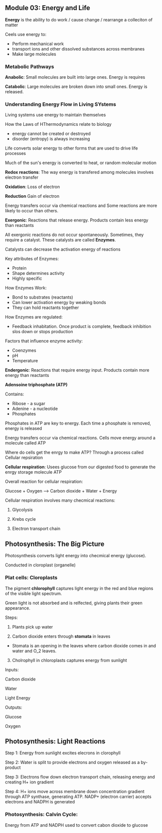 ## Module 03: Energy and Life

**Energy** is the ability to do work / cause change / rearrange a colleciton of matter

Ceels use energy to: 

* Perform mechanical work
* transport ions and other dissolved substances across membranes
* Make large molecules

### Metabolic Pathways

**Anabolic**: Small molecules are built into large ones. Energy is requires

**Catabolic**: Large molecules are broken down into small ones. Energy is released.

### Understanding Energy Flow in Living SYstems

Living systems use energy to maintain themselves

How the Laws of HThermodynamics relate to biology

* energy cannot be created or destroyed
* disorder (entropy) is always increasing

Life converts solar energy to other forms that are used to drive life processes

Much of the sun's energy is converted to heat, or random molecular motion

**Redox reactions**: The way energy is transfered among molecules involves electron transfer

**Oxidation**: Loss of electron

**Reduction** Gain of electron

Energy transfers occur via chemical reactions and Some reactions are more likely to occur than others. 

**Exergonic**: Reactions that release energy. Products contain less energy than reactants

All exergonic reactions do not occur spontaneously. Sometimes, they require a catalyst. These catalysts are called **Enzymes**.

Catalysts can decrease the activation energy of reactions

Key attributes of Enzymes: 

* Protein
* Shape determines activity
* Highly specific 

How Enzymes Work: 

* Bond to substrates (reactants)
* Can lower activation energy by weaking bonds
* They can hold reactants together

How Enzymes are regulated: 

* Feedback inhabitation. Once product is complete, feedback inhibition slos down or stops production

Factors that influence enzyme activity: 

* Coenzymes
* pH
* Temperature

**Endergonic**: Reactions that require energy input. Products contain more energy than reactants

**Adensoine triphosphate (ATP)**

Contains: 

* Ribose - a sugar
* Adenine - a nucleotide
* Phosphates

Phosphates in ATP are key to energy. Each time a phosphate is removed, energy is released

Energy transfers occur via chemical reactions. Cells move energy around a molecule called ATP

Where do cells get the enrgy to make ATP? Through a process called Cellular repsiration

**Cellular respiration**: Usees glucose from our digested food to generate the enrgy storage molecule ATP

Overall reaction for cellular respiration: 

Glucose + Oxygen --> Carbon dioxide + Water + Energy

Cellular respiration involves many checmical reactions: 

1) Glycolysis

2) Krebs cycle

3) Electron transport chain

## Photosynthesis: The Big Picture

Photosynthesis converts light energy into checmical energy (glucose).

Conducted in cloroplast (organelle)

### Plat cells: Cloroplasts

The pigment **chlorophyll** captures light energy in the red and blue regions of the visible light spectrum. 

Green light is not absorbed and is relfected, giving plants their green appearance. 

Steps: 

1) Plants pick up water

2) Carbon dioxide enters through **stomata** in leaves

* Stomata is an opening in the leaves where carbon dioxide comes in and water and O_2 leaves. 

3) Cholrophyll in chloroplasts captures energy from sunlight



Inputs: 

Carbon dioxide

Water 

Light Energy



Outputs: 

Glucose

Oxygen



## Photosynthesis: Light Reactions

Step 1: Energy from sunlight excites elecrons in clorophyll

Step 2: Water is split to provide electrons and oxygen released as a by-product

Step 3: Electrons flow down electron transport chain, releasing energy and creating H+ ion gradient

Step 4: H+ ions move across membrane down concentration gradient through ATP synthase, generating ATP. NADP+ (electron carrier) accepts electrons and NADPH is generated



### Photosynthesis: Calvin Cycle: 

Energy from ATP and NADPH used to convert cabon dioxide to glucose










